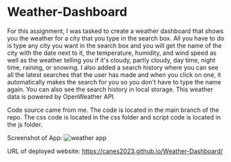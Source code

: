 # Weather-Dashboard

For this assignment, I was tasked to create a weather dashboard that shows you the weather for a city that you type in the search box. All you have to do is type any city you want in the search box and you will get the name of the city with the date next to it, the temperature, humidity, and wind speed as well as the weather telling you if it's cloudy, partly cloudy, day time, night time, raining, or snowing. I also added a search history where you can see all the latest searches that the user has made and when you click on one, it automatically makes the search for you so you don't have to type the name again. You can also see the search history in local storage. This weather data is powered by OpenWeather API. 

Code source came from me. The code is located in the main branch of the repo. The css code is located in the css folder and script code is located in the js folder.



Screenshot of App: ![weather app](https://github.com/Canes2023/Weather-Dashboard/assets/145178643/3d3167fa-4e1c-45b4-b8e7-68aa4331fa15)



URL of deployed website: https://canes2023.github.io/Weather-Dashboard/